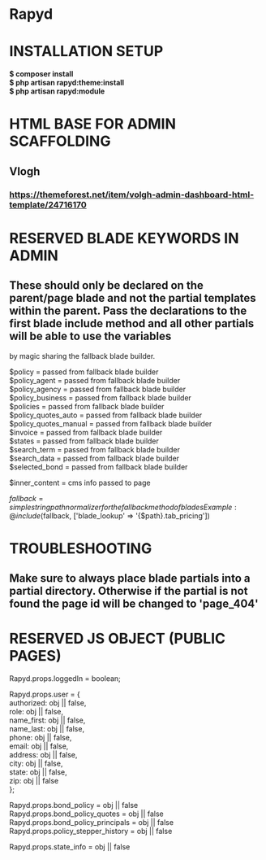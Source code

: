 # Rapyd

# INSTALLATION SETUP
__$ composer install__  
__$ php artisan rapyd:theme:install__  
__$ php artisan rapyd:module__  


# HTML BASE FOR ADMIN SCAFFOLDING
## Vlogh 
### https://themeforest.net/item/volgh-admin-dashboard-html-template/24716170


# RESERVED BLADE KEYWORDS IN ADMIN
## These should only be declared on the parent/page blade and not the partial templates within the parent. Pass the declarations to the first blade include method and all other partials will be able to use the variables
by magic sharing the fallback blade builder.

$policy               = passed from fallback blade builder  
$policy_agent         = passed from fallback blade builder  
$policy_agency        = passed from fallback blade builder  
$policy_business      = passed from fallback blade builder  
$policies             = passed from fallback blade builder  
$policy_quotes_auto   = passed from fallback blade builder  
$policy_quotes_manual = passed from fallback blade builder  
$invoice              = passed from fallback blade builder  
$states               = passed from fallback blade builder  
$search_term          = passed from fallback blade builder  
$search_data          = passed from fallback blade builder  
$selected_bond        = passed from fallback blade builder  

$inner_content        = cms info passed to page  

$fallback = simple string path normalizer for the fallback method of blades
Example: @include($fallback, ['blade_lookup' => '{$path}.tab_pricing'])

# TROUBLESHOOTING
## Make sure to always place blade partials into a partial directory. Otherwise if the partial is not found the page id will be changed to 'page_404'


# RESERVED JS OBJECT (PUBLIC PAGES)
Rapyd.props.loggedIn = boolean;  
  
Rapyd.props.user = {  
  authorized: obj || false,  
  role:       obj || false,  
  name_first: obj || false,  
  name_last:  obj || false,  
  phone:      obj || false,  
  email:      obj || false,  
  address:    obj || false,  
  city:       obj || false,  
  state:      obj || false,  
  zip:        obj || false  
};  
  
Rapyd.props.bond_policy             = obj || false  
Rapyd.props.bond_policy_quotes      = obj || false  
Rapyd.props.bond_policy_principals  = obj || false  
Rapyd.props.policy_stepper_history  = obj || false  
  
Rapyd.props.state_info = obj || false  
